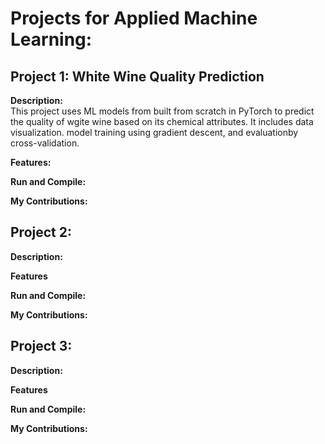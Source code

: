 # Projects for Applied Machine Learning:

## Project 1: White Wine Quality Prediction  

  **Description:**  
  This project uses ML models from built from scratch in PyTorch to predict the quality of wgite wine based on its chemical attributes. It includes
  data visualization. model training using gradient descent, and evaluationby cross-validation.

  **Features:**  
    
  
  **Run and Compile:**  

  
  **My Contributions:**  


## Project 2:   

  **Description:**  
 

  **Features**  
  
  
  **Run and Compile:**  
  
  
  **My Contributions:**  
  

## Project 3:

  **Description:**  
  

 **Features**  
 
  
  **Run and Compile:**  
  
  
  **My Contributions:**  

  
